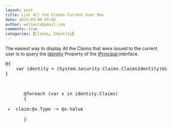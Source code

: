 ```yaml
---
layout: post
title: List All the Claims Current User Has
date: 2015-03-09 05:02
author: weliwita@gmail.com
comments: true
categories: [Claims, Identity]
---
```

The easiest way to display All the Claims that were issued to the current user is to query the <a href="https://msdn.microsoft.com/en-us/library/system.security.principal.iprincipal.identity(v=vs.110).aspx" title="Identity">Identity</a> Property of the <a href="https://msdn.microsoft.com/en-us/library/system.security.principal.iprincipal(v=vs.110).aspx" title="IPrincipal">IPrincipal </a>interface.

<pre>
@{
    var identity = (System.Security.Claims.ClaimsIdentity)User.Identity;
}

<ul>
    @foreach (var x in identity.Claims)
    {
        <li> claim:@x.Type -> @x.Value</li>
    }

</ul>

</pre>

